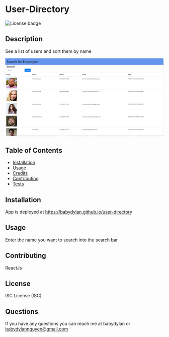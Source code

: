 # User-Directory

<img src="https://img.shields.io/badge/License-ISC-blue.svg" alt="License badge">

## Description 
See a list of users and sort them by name

<img src="./public/imgs/Capture.JPG" alt="App Screenshot">
  
## Table of Contents

* [Installation](#installation)
* [Usage](#usage)
* [Credits](#credits)
* [Contributing](#contributing)
* [Tests](#tests)

## Installation
App is deployed at https://babydylan.github.io/user-directory

## Usage
Enter the name you want to search into the search bar

## Contributing
ReactJs

## License
ISC License (ISC)

## Questions
If you have any questions you can reach me at babydylan or babydylannguyen@gmail.com